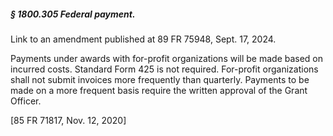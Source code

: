 ##### § 1800.305 Federal payment. #####

Link to an amendment published at 89 FR 75948, Sept. 17, 2024.

Payments under awards with for-profit organizations will be made based on incurred costs. Standard Form 425 is not required. For-profit organizations shall not submit invoices more frequently than quarterly. Payments to be made on a more frequent basis require the written approval of the Grant Officer.

[85 FR 71817, Nov. 12, 2020]